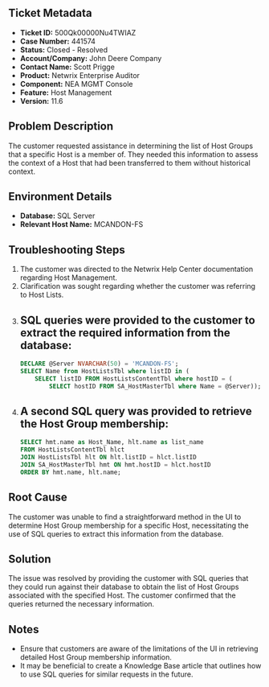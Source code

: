 ## Ticket Metadata
- **Ticket ID:** 500Qk00000Nu4TWIAZ
- **Case Number:** 441574
- **Status:** Closed - Resolved
- **Account/Company:** John Deere Company
- **Contact Name:** Scott Prigge
- **Product:** Netwrix Enterprise Auditor
- **Component:** NEA MGMT Console
- **Feature:** Host Management
- **Version:** 11.6

## Problem Description
The customer requested assistance in determining the list of Host Groups that a specific Host is a member of. They needed this information to assess the context of a Host that had been transferred to them without historical context.

## Environment Details
- **Database:** SQL Server
- **Relevant Host Name:** MCANDON-FS

## Troubleshooting Steps
1. The customer was directed to the Netwrix Help Center documentation regarding Host Management.
2. Clarification was sought regarding whether the customer was referring to Host Lists.
3. SQL queries were provided to the customer to extract the required information from the database:
   - 
   ```sql
   DECLARE @Server NVARCHAR(50) = 'MCANDON-FS';
   SELECT Name from HostListsTbl where listID in (
       SELECT listID FROM HostListsContentTbl where hostID = (
           SELECT hostID FROM SA_HostMasterTbl where Name = @Server));
   ```
4. A second SQL query was provided to retrieve the Host Group membership:
   - 
   ```sql
   SELECT hmt.name as Host_Name, hlt.name as list_name
   FROM HostListsContentTbl hlct
   JOIN HostListsTbl hlt ON hlt.listID = hlct.listID
   JOIN SA_HostMasterTbl hmt ON hmt.hostID = hlct.hostID
   ORDER BY hmt.name, hlt.name;
   ```

## Root Cause
The customer was unable to find a straightforward method in the UI to determine Host Group membership for a specific Host, necessitating the use of SQL queries to extract this information from the database.

## Solution
The issue was resolved by providing the customer with SQL queries that they could run against their database to obtain the list of Host Groups associated with the specified Host. The customer confirmed that the queries returned the necessary information.

## Notes
- Ensure that customers are aware of the limitations of the UI in retrieving detailed Host Group membership information.
- It may be beneficial to create a Knowledge Base article that outlines how to use SQL queries for similar requests in the future.